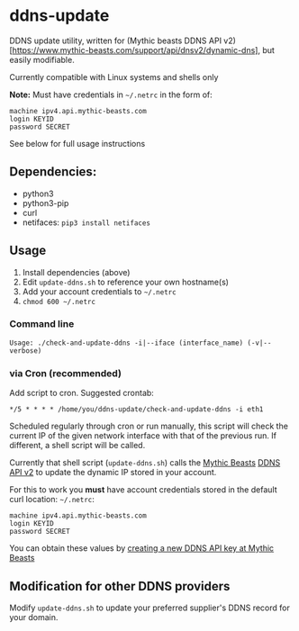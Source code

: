 # ddns-update
DDNS update utility, written for (Mythic beasts DDNS API v2)[https://www.mythic-beasts.com/support/api/dnsv2/dynamic-dns], but easily modifiable.

Currently compatible with Linux systems and shells only

**Note:** Must have credentials in `~/.netrc` in the form of:
```
machine ipv4.api.mythic-beasts.com
login KEYID
password SECRET
```

See below for full usage instructions

## Dependencies:
* python3
* python3-pip
* curl
* netifaces: `pip3 install netifaces`

## Usage
1. Install dependencies (above)
1. Edit `update-ddns.sh` to reference your own hostname(s)
1. Add your account credentials to `~/.netrc`
1. `chmod 600 ~/.netrc`
### Command line
```
Usage: ./check-and-update-ddns -i|--iface (interface_name) (-v|--verbose)
```
### via Cron (recommended)
Add script to cron. Suggested crontab:
```
*/5 * * * * /home/you/ddns-update/check-and-update-ddns -i eth1
```

Scheduled regularly through cron or run manually, this script will check the current IP of the given network interface with that of the previous run. If different, a shell script will be called.

Currently that shell script (`update-ddns.sh`) calls the [Mythic Beasts](https://www.mythic-beasts.com/) [DDNS API v2](https://www.mythic-beasts.com/support/api/dnsv2/dynamic-dns) to update the dynamic IP stored in your account.

For this to work you **must** have account credentials stored in the default curl location: `~/.netrc`:
```
machine ipv4.api.mythic-beasts.com
login KEYID
password SECRET
```

You can obtain these values by [creating a new DDNS API key at Mythic Beasts](https://www.mythic-beasts.com/customer/api-users/create)

## Modification for other DDNS providers

Modify `update-ddns.sh` to update your preferred supplier's DDNS record for your domain.

